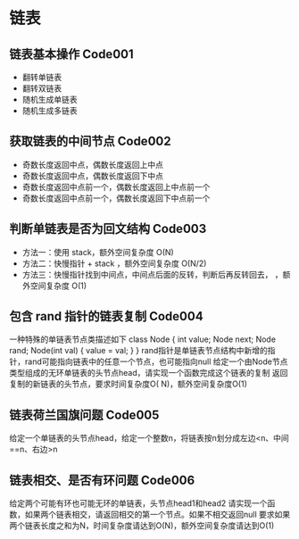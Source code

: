# 链表

## 链表基本操作 Code001

- 翻转单链表
- 翻转双链表
- 随机生成单链表
- 随机生成多链表

## 获取链表的中间节点 Code002

- 奇数长度返回中点，偶数长度返回上中点
- 奇数长度返回中点，偶数长度返回下中点
- 奇数长度返回中点前一个，偶数长度返回上中点前一个
- 奇数长度返回中点前一个，偶数长度返回下中点前一个

## 判断单链表是否为回文结构 Code003

- 方法一：使用 stack，额外空间复杂度 O(N)
- 方法二：快慢指针 + stack ，额外空间复杂度 O(N/2)
- 方法三：快慢指针找到中间点，中间点后面的反转，判断后再反转回去， ，额外空间复杂度 O(1)

## 包含 rand 指针的链表复制 Code004

一种特殊的单链表节点类描述如下 class Node { int value; Node next; Node rand; Node(int val) { value = val; } }
rand指针是单链表节点结构中新增的指针，rand可能指向链表中的任意一个节点，也可能指向null 给定一个由Node节点类型组成的无环单链表的头节点head，请实现一个函数完成这个链表的复制 返回复制的新链表的头节点，要求时间复杂度O(
N)，额外空间复杂度O(1)

## 链表荷兰国旗问题 Code005

给定一个单链表的头节点head，给定一个整数n，将链表按n划分成左边<n、中间==n、右边>n

## 链表相交、是否有环问题 Code006

给定两个可能有环也可能无环的单链表，头节点head1和head2 请实现一个函数，如果两个链表相交，请返回相交的第一个节点。如果不相交返回null 要求如果两个链表长度之和为N，时间复杂度请达到O(N)，额外空间复杂度请达到O(1)

